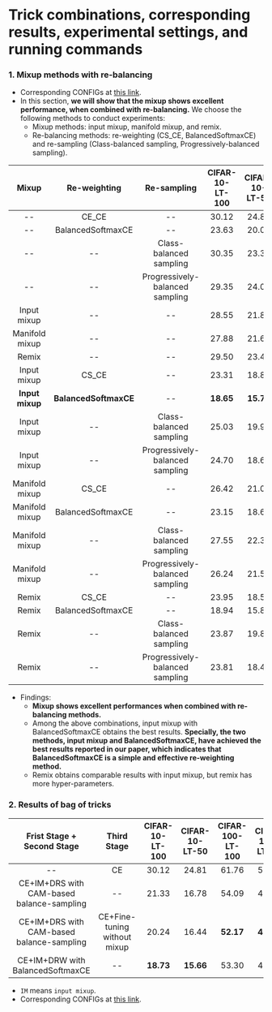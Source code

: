 # Trick combinations, corresponding results, experimental settings, and running commands

### 1. Mixup methods with re-balancing 

- Corresponding CONFIGs at [this link](https://github.com/zhangyongshun/BagofTricks-LT/tree/main/configs/cui_cifar/combinations/mixup_with_rebalancing).
- In this section, **we will show that the mixup shows excellent performance, when combined with re-balancing.** We choose the following methods to conduct experiments:
  - Mixup methods: input mixup, manifold mixup, and remix.
  - Re-balancing methods: re-weighting (CS_CE, BalancedSoftmaxCE) and re-sampling (Class-balanced sampling, Progressively-balanced sampling).

|      Mixup      |     Re-weighting      |           Re-sampling           | CIFAR-10-LT-100 | CIFAR-10-LT-50 | CIFAR-100-LT-100 | CIFAR-100-LT-50 |
| :-------------: | :-------------------: | :-----------------------------: | :-------------: | :------------: | :--------------: | :-------------: |
|       --        |         CE_CE         |               --                |      30.12      |     24.81      |      61.76       |      57.65      |
|       --        |   BalancedSoftmaxCE   |               --                |      23.63      |     20.07      |      56.82       |      54.55      |
|       --        |          --           |     Class-balanced sampling     |      30.35      |     23.38      |      66.47       |      61.07      |
|       --        |          --           | Progressively-balanced sampling |      29.35      |     24.06      |      60.90       |      56.92      |
|   Input mixup   |          --           |               --                |      28.55      |     21.83      |      60.10       |      55.25      |
| Manifold mixup  |          --           |               --                |      27.88      |     21.68      |      60.53       |      56.76      |
|      Remix      |          --           |               --                |      29.50      |     23.44      |      59.13       |      54.62      |
|   Input mixup   |         CS_CE         |               --                |      23.31      |     18.86      |      61.40       |      55.54      |
| **Input mixup** | **BalancedSoftmaxCE** |               --                |    **18.65**    |   **15.79**    |      53.19       |    **48.97**    |
|   Input mixup   |          --           |     Class-balanced sampling     |      25.03      |     19.97      |      57.33       |      52.61      |
|   Input mixup   |          --           | Progressively-balanced sampling |      24.70      |     18.68      |      55.50       |      50.67      |
| Manifold mixup  |         CS_CE         |               --                |      26.42      |     21.04      |      68.22       |      58.53      |
| Manifold mixup  |   BalancedSoftmaxCE   |               --                |      23.15      |     18.65      |      56.92       |      52.83      |
| Manifold mixup  |          --           |     Class-balanced sampling     |      27.55      |     22.30      |      63.44       |      58.15      |
| Manifold mixup  |          --           | Progressively-balanced sampling |      26.24      |     21.50      |      60.04       |      56.57      |
|      Remix      |         CS_CE         |               --                |      23.95      |     18.53      |      62.65       |      54.70      |
|      Remix      |   BalancedSoftmaxCE   |               --                |      18.94      |     15.81      |    **51.97**     |      49.10      |
|      Remix      |          --           |     Class-balanced sampling     |      23.87      |     19.80      |      57.66       |      52.71      |
|      Remix      |          --           | Progressively-balanced sampling |      23.81      |     18.49      |      55.66       |      51.25      |

- Findings:
  - **Mixup shows excellent performances when combined with re-balancing methods.**
  - Among the above combinations, input mixup with BalancedSoftmaxCE obtains the best results. **Specially, the two methods,  input mixup  and BalancedSoftmaxCE,  have achieved the best results reported in our paper, which indicates that  BalancedSoftmaxCE is a simple and effective re-weighting method.**
  - Remix obtains comparable results with input mixup, but remix has more hyper-parameters.



### 2. Results of bag of tricks 

|        Frist Stage +  Second Stage         |         Third Stage          | CIFAR-10-LT-100 | CIFAR-10-LT-50 | CIFAR-100-LT-100 | CIFAR-100-LT-50 |
| :----------------------------------------: | :--------------------------: | :-------------: | :------------: | :--------------: | :-------------: |
|                     --                     |              CE              |      30.12      |     24.81      |      61.76       |      57.65      |
| CE+IM+DRS with CAM-based  balance-sampling |              --              |      21.33      |     16.78      |      54.09       |      49.73      |
| CE+IM+DRS with CAM-based  balance-sampling | CE+Fine-tuning without mixup |      20.24      |     16.44      |    **52.17**     |    **47.98**    |
|      CE+IM+DRW with BalancedSoftmaxCE      |              --              |    **18.73**    |   **15.66**    |      53.30       |      48.76      |

- ``IM`` means ``input mixup``.
- Corresponding CONFIGs at [this link](https://github.com/zhangyongshun/BagofTricks-LT/tree/main/configs/cui_cifar/combinations/bag_of_tricks).


